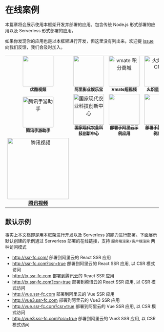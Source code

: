 # 在线案例

本篇章将会展示使用本框架开发并部署的应用。包含传统 Node.js 形式部署的应用以及 Serverless 形式部署的应用。

如果你发现你的应用也是以本框架进行开发，但这里没有列出来，欢迎提 [issue](https://github.com/ykfe/ssr/issues) 向我们反馈，我们会及时加入。

<table>
<tr>
<td align="center"><a target="_blank" href="http://youku.com/"><img src="https://img.alicdn.com/tfs/TB17DTuXkH0gK0jSZPiXXavapXa-680-133.svg" width="100px;"/><br />
 <sub><b>优酷视频
</b></td>
<td align="center"><a target="_blank" href="https://yulebao.alibaba.com/"><img src="https://gw.alicdn.com/tfs/TB1CmlIIFT7gK0jSZFpXXaTkpXa-190-46.png" width="100px;"/><br><sub><b>阿里影业娱乐宝
</b></sub></a></td>
<td align="center"><a target="_blank" href="https://campaign.vmate.com/vrbollywood"><img src="https://img.alicdn.com/tfs/TB17p6Vhbj1gK0jSZFOXXc7GpXa-512-512.png" width="100px;" alt="vmate 积分商城"/><br />
  <a target="_blank" href="https://job.alibaba.com/zhaopin/position_detail.htm?trace=qrcode_share&positionCode=GP524819"><sub><b>Vmate短视频
</b></a></td>
<td align="center"><a target="_blank" href="https://enjoysales.paat.com/"><img src="https://img.alicdn.com/tfs/TB1Ma0BiEY1gK0jSZFMXXaWcVXa-836-836.png" width="100px;" alt="火炽星原CRM"/><br />
<a target="_blank" href="https://enjoysales.paat.com/"><sub><b>火炽星原CRM
</b></a></td>
<td align="center"><a href="https://www.niuniuda.com/mall" target="_blank"><img src="https://img.alicdn.com/tfs/TB1df_8pBr0gK0jSZFnXXbRRXXa-160-60.png" width="100px;" alt="牛牛搭"/><br />
<a href="https://www.niuniuda.com/mall" target="_blank"><sub><b>牛牛搭
</b></a></td>
<td align="center"><a href="https://help.seewo.com/" target="_blank"><img src="https://img.alicdn.com/tfs/TB11Xo3q4v1gK0jSZFFXXb0sXXa-350-55.png" width="100px;" alt="cvte"/><br /><a href="https://help.seewo.com/" target="_blank"><sub><b>希沃帮助中心
</b></a></td>
<td align="center"><a href="https://wecard.qq.com/index/" target="_blank"><img src="https://img.alicdn.com/tfs/TB1pTZGrFT7gK0jSZFpXXaTkpXa-164-164.jpg" width="100px;" alt="腾讯微卡"/><br />
<a href="https://wecard.qq.com/index/" target="_blank"><sub><b>腾讯微卡
</b></a></td>
<td align="center"><a href="https://www.myweimai.com/#sectionOne" target="_blank"><img src="https://img.alicdn.com/tfs/TB16i3VrQT2gK0jSZPcXXcKkpXa-400-400.jpg" width="100px;" alt="微脉"/><br />
<a href="https://www.myweimai.com/#sectionOne" target="_bvlank"><sub><b>微脉
</b></a></td>
</tr>
<tr>
<td align="center"><a href="https://syzs.qq.com/" target="_blank"><img src="https://res.wx.qq.com/op_res/X1jdQAm4Xihf8fBxzoibB3aX6w4n_Km5g1GZ-ZQavJ-4m10Z3-gw0cukUfRwTDePFi5NBCsY7XYBlnVaXwgT2g
" width="100px;" alt="腾讯手游助手"/><br />
<a href="https://syzs.qq.com/" target="_bvlank"><sub><b>腾讯手游助手
</b></a></td>
<td align="center"><a href="https://kcmall.b2bwings.com/home" target="_blank"><img src="https://img.alicdn.com/imgextra/i1/O1CN01P7CAop1h7qQ3noefa_!!6000000004231-2-tps-211-79.png" width="100px;" alt="国家现代农业科技创新中心"/><br />
<a href="https://kcmall.b2bwings.com/home" target="_bvlank"><sub><b>国家现代农业科技创新中心
</b></a></td>
<td align="center"><a target="_blank" href="http://ssr-fc.com/"><img src="https://img.alicdn.com/tfs/TB13DzOjXP7gK0jSZFjXXc5aXXa-212-48.png" width="100px;"/><br><sub><b>部署于阿里云示例应用
</b></sub></a></td>
<td align="center"><a target="_blank" href="http://tx.ssr-fc.com/"><img src="http://s0.60logo.com/uploads/items/images/soft/180126/tengxunyun.svg" width="100px;"/><br><sub><b>部署于腾讯云示例应用
</b></sub></a></td>
<td align="center"><a href="https://www.gszq.com/" target="_blank"><img src="https://www.gszq.com/static/media/icon-slogan.4d1c7974.png
" width="100px;" alt="国盛证券"/><br />
<a href="https://www.gszq.com/" target="_bvlank"><sub><b>国盛证券
</b></a></td>
<td align="center"><a href="https://m.isle.org.cn" target="_blank"><img src="https://res.wx.qq.com/op_res/qzBjcpT1AZDopDDkEJfj5gKFADotYHTgD33lz9xvZUIj7VJaIR_8HE4lfOxwaiYBgi4V2xXm0xLmAcdQxF4IrQ" width="100px;" alt="三易科技"/><br />
<a href="https://m.isle.org.cn" target="_bvlank"><sub><b>三易科技
</b></a></td>
<td align="center"><a href="https://www.66tools.com/" target="_blank"><img src="https://cdn.66tools.com/extension/chrome_qrcode_avatar.png" width="100px;" alt="极速二维码"/><br />
<a href="https://www.66tools.com/" target="_bvlank"><sub><b>极速二维码
</b></a></td>
<td align="center"><a href="https://www.100.com/" target="_blank"><img src="https://oss.bs2dl.100.com/hippo/config/f13ee98cfca7ce13888752c1261081b44bd356fd.png" width="100px;" alt="100教育"/><br />
<a href="https://www.100.com/" target="_bvlank"><sub><b>100教育
</b></a></td>
</tr>
<tr>
<td align="center" height="100px"><a href="https://m.film.qq.com/x/tva-vip-center/" target="_blank"><img src="https://res.wx.qq.com/op_res/x7sWI9AfUK1QwH0EDhKp4e_bGWxYOQ_1RlZqBFy9JntJzaE4aRzNhVgmxLNloAFpSQ-mBr9X9pux3QlV9QHHvQ" width="200px;margin: 20px 0" alt="腾讯视频"/><br />
<a href="https://m.film.qq.com/x/tva-vip-center/" target="_bvlank"><b>腾讯视频
</b></a></td>
</tr>
</table>

## 默认示例

事实上本文档即是用本框架进行开发以及 Serverless 的能力进行部署。下面展示默认创建的示例通过 Serverless 部署的在线链接，支持 `服务端渲染/客户端渲染` 两种访问模式

- http://ssr-fc.com/ 部署到阿里云的 React SSR 应用
- http://ssr-fc.com?csr=true 部署到阿里云的 React SSR 应用, 以 CSR 模式访问
- http://tx.ssr-fc.com 部署到腾讯云的 React SSR 应用
- http://tx.ssr-fc.com?csr=true 部署到腾讯云的 React SSR 应用, 以 CSR 模式访问
- http://vue.ssr-fc.com 部署到阿里云的 Vue SSR 应用
- http://vue3.ssr-fc.com 部署到阿里云的 Vue3 SSR 应用
- http://vue.ssr-fc.com?csr=true 部署到阿里云的 Vue SSR 应用, 以 CSR 模式访问
- http://vue3.ssr-fc.com?csr=true 部署到阿里云的 Vue3 SSR 应用, 以 CSR 模式访问